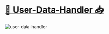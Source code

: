 # [📝 User-Data-Handler 📥](https://saadmahi.github.io/57-User-Data-Handler/)
![user-data-handler](https://github.com/SaadMahi/57-User-Data-Handler/assets/117567622/1eebb4dc-b527-4cf4-8b87-a07007aaedcd)
